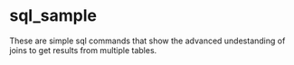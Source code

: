 # sql_sample

These are simple sql commands that show the advanced undestanding of joins to get results from multiple tables. 

